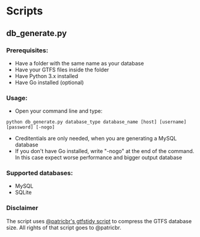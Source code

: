 # Scripts

## db_generate.py
### Prerequisites:
* Have a folder with the same name as your database
* Have your GTFS files inside the folder
* Have Python 3.x installed
* Have Go installed (optional)

### Usage:
* Open your command line and type:
```
python db_generate.py database_type database_name [host] [username] [password] [-nogo]
```
* Creditentials are only needed, when you are generating a MySQL database
* If you don't have Go installed, write "-nogo" at the end of the command. In this case expect worse performance and bigger output database

### Supported databases:
* MySQL
* SQLite

### Disclaimer
The script uses [@patricbr's gtfstidy script](https://github.com/patrickbr/gtfstidy) to compress the GTFS database size. All rights of that script goes to @patricbr.